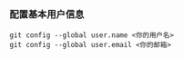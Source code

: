 ### 配置基本用户信息

```shell 
git config --global user.name <你的用户名>
git config --global user.email <你的邮箱>
```


